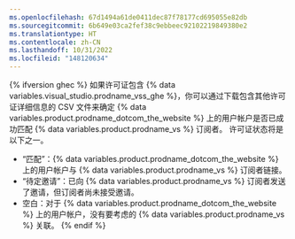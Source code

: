 ```yaml
---
ms.openlocfilehash: 67d1494a61de0411dec87f78177cd695055e82db
ms.sourcegitcommit: 6b649e03ca2fef38c9ebbeec92102219849380e2
ms.translationtype: HT
ms.contentlocale: zh-CN
ms.lasthandoff: 10/31/2022
ms.locfileid: "148120634"
---
```

{% ifversion ghec %} 如果许可证包含 {% data variables.visual_studio.prodname_vss_ghe %}，你可以通过下载包含其他许可证详细信息的 CSV 文件来确定 {% data variables.product.prodname_dotcom_the_website %} 上的用户帐户是否已成功匹配 {% data variables.product.prodname_vs %} 订阅者。 许可证状态将是以下之一。
- “匹配”：{% data variables.product.prodname_dotcom_the_website %} 上的用户帐户与 {% data variables.product.prodname_vs %} 订阅者链接。
- “待定邀请”：已向 {% data variables.product.prodname_vs %} 订阅者发送了邀请，但订阅者尚未接受邀请。 
- 空白：对于 {% data variables.product.prodname_dotcom_the_website %} 上的用户帐户，没有要考虑的 {% data variables.product.prodname_vs %} 关联。
{% endif %}
